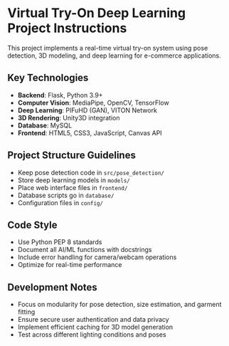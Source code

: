 <!-- Use this file to provide workspace-specific custom instructions to Copilot. For more details, visit https://code.visualstudio.com/docs/copilot/copilot-customization#_use-a-githubcopilotinstructionsmd-file -->

# Virtual Try-On Deep Learning Project Instructions

This project implements a real-time virtual try-on system using pose detection, 3D modeling, and deep learning for e-commerce applications.

## Key Technologies
- **Backend**: Flask, Python 3.9+
- **Computer Vision**: MediaPipe, OpenCV, TensorFlow
- **Deep Learning**: PIFuHD (GAN), VITON Network
- **3D Rendering**: Unity3D integration
- **Database**: MySQL
- **Frontend**: HTML5, CSS3, JavaScript, Canvas API

## Project Structure Guidelines
- Keep pose detection code in `src/pose_detection/`
- Store deep learning models in `models/`
- Place web interface files in `frontend/`
- Database scripts go in `database/`
- Configuration files in `config/`

## Code Style
- Use Python PEP 8 standards
- Document all AI/ML functions with docstrings
- Include error handling for camera/webcam operations
- Optimize for real-time performance

## Development Notes
- Focus on modularity for pose detection, size estimation, and garment fitting
- Ensure secure user authentication and data privacy
- Implement efficient caching for 3D model generation
- Test across different lighting conditions and poses
